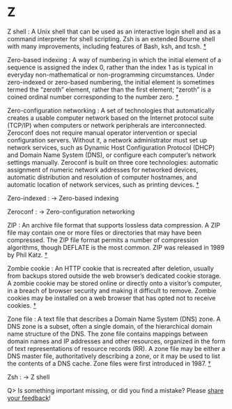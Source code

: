 # Z

Z shell
: A Unix shell that can be used as an interactive login shell and as a command interpreter for shell scripting. Zsh is an extended Bourne shell with many improvements, including features of Bash, ksh, and tcsh. [†](#w-zsh)

Zero-based indexing
: A way of numbering in which the initial element of a sequence is assigned the index 0, rather than the index 1 as is typical in everyday non-mathematical or non-programming circumstances. Under zero-indexed or zero-based numbering, the initial element is sometimes termed the “zeroth” element, rather than the first element; “zeroth” is a coined ordinal number corresponding to the number zero. [†](#w-zero-based-indexing)

Zero-configuration networking
: A set of technologies that automatically creates a usable computer network based on the Internet protocol suite (TCP/IP) when computers or network peripherals are interconnected. Zeroconf does not require manual operator intervention or special configuration servers. Without it, a network administrator must set up network services, such as Dynamic Host Configuration Protocol (DHCP) and Domain Name System (DNS), or configure each computer’s network settings manually. Zeroconf is built on three core technologies: automatic assignment of numeric network addresses for networked devices, automatic distribution and resolution of computer hostnames, and automatic location of network services, such as printing devices. [†](#w-zeroconf)

Zero-indexed
: → Zero-based indexing

Zeroconf
: → Zero-configuration networking

ZIP
: An archive file format that supports lossless data compression. A ZIP file may contain one or more files or directories that may have been compressed. The ZIP file format permits a number of compression algorithms, though DEFLATE is the most common. ZIP was released in 1989 by Phil Katz. [†](#w-zip)

Zombie cookie
: An HTTP cookie that is recreated after deletion, usually from backups stored outside the web browser’s dedicated cookie storage. A zombie cookie may be stored online or directly onto a visitor’s computer, in a breach of browser security and making it difficult to remove. Zombie cookies may be installed on a web browser that has opted not to receive cookies. [†](#w-zombie-cookie)

Zone file
: A text file that describes a Domain Name System (DNS) zone. A DNS zone is a subset, often a single domain, of the hierarchical domain name structure of the DNS. The zone file contains mappings between domain names and IP addresses and other resources, organized in the form of text representations of resource records (RR). A zone file may be either a DNS master file, authoritatively describing a zone, or it may be used to list the contents of a DNS cache. Zone files were first introduced in 1987. [†](#w-zone-file)

Zsh
: → Z shell

Q> Is something important missing, or did you find a mistake? Please [share your feedback](https://github.com/frontenddogma/web-development-glossary-forum/issues/new)!
